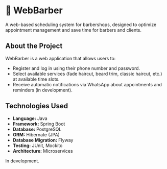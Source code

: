 # 💈 WebBarber

A web-based scheduling system for barbershops, designed to optimize appointment management and save time for barbers and clients.

## About the Project

WebBarber is a web application that allows users to:

- Register and log in using their phone number and password.
- Select available services (fade haircut, beard trim, classic haircut, etc.) at available time slots.
- Receive automatic notifications via WhatsApp about appointments and reminders (in development).

## Technologies Used

- **Language:** Java
- **Framework:** Spring Boot
- **Database:** PostgreSQL
- **ORM:** Hibernate (JPA)
- **Database Migration:** Flyway
- **Testing:** JUnit, Mockito
- **Architecture:** Microservices

In development.
